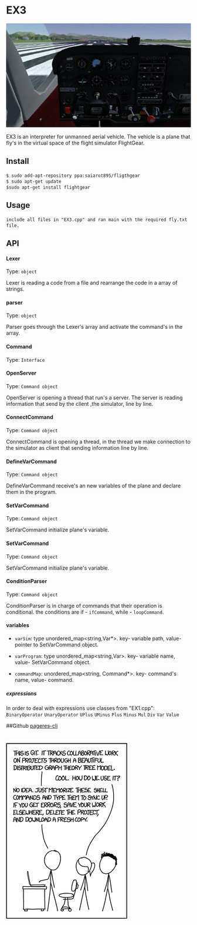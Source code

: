 # EX3

![pageres](media/promo.jpg)

EX3 is an ‫‪interpreter‬‬ for unmanned aerial vehicle. 
The vehicle is a plane that fly's in the virtual space of the flight simulator ‫‪FlightGear. 

## Install

```
$ sudo add-apt-repository ppa:saiarot895/fligthgear
$ sudo apt-get update
$sudo apt-get install flightgear
```

## Usage

```
include all files in "EX3.cpp" and ran main with the required fly.txt file.
```

## API

#### Lexer

Type: `object`

Lexer is reading a code from a file and rearrange
the code in a array of strings.  

#### parser

Type: `object`

Parser goes through the Lexer's array and activate
the command's in the array.

#### Command

Type: `Interface`

#### OpenServer

Type: `Command object`

OpenServer is opening a thread that run's a server.
The server is reading information that send by the
client ,the simulator, line by line.

#### ConnectCommand

Type: `Command object`

ConnectCommand is opening a thread, in the
thread we make connection to the simulator as
client that sending information line by line.

#### DefineVarCommand

Type: `Command object`

DefineVarCommand receive's an new variables of
the plane and declare them in the program.

#### SetVarCommand

Type: `Command object`

SetVarCommand initialize plane's variable.

#### SetVarCommand

Type: `Command object`

SetVarCommand initialize plane's variable.

#### ConditionParser

Type: `Command object`

ConditionParser is in charge of commands that 
their operation is conditional. the conditions are
if - `ifCommand`, while - `loopCommand`.

#### variables

- `varSim`: type unordered_map<string,Var*>.
            key- variable path, value- pointer to 
            SetVarCommand object.
            
- `varProgram`: type unordered_map<string,Var>. 
                key- variable name, value- SetVarCommand
                object.
                
- `commandMap`: unordered_map<string, Command*>.
                key- command's name, value- command.
                
##### expressions

In order to deal with expressions use classes from "EX1.cpp":
`BinaryOperator` `UnaryOperator` `UPlus` `UMinus` `Plus` `Minus` 
`Mul` `Div` `Var` `Value`


##Github
[pageres-cli](https://github.com/aaronsium/EX3)
# ![pageres](media/ending.png)